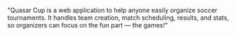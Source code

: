 "Quasar Cup is a web application to help anyone easily organize soccer tournaments. It handles team creation, match scheduling, results, and stats, so organizers can focus on the fun part — the games!"

